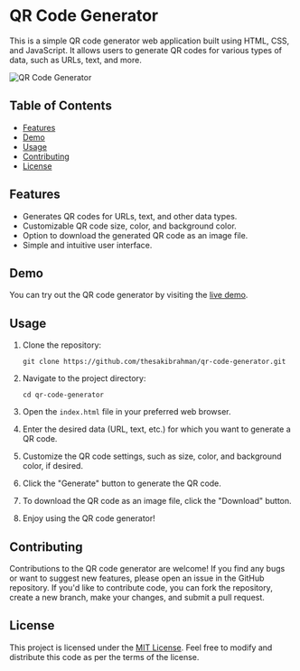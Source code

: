 # QR Code Generator

This is a simple QR code generator web application built using HTML, CSS, and JavaScript. It allows users to generate QR codes for various types of data, such as URLs, text, and more.

![QR Code Generator](/source/QR.png)

## Table of Contents

- [Features](#features)
- [Demo](#demo)
- [Usage](#usage)
- [Contributing](#contributing)
- [License](#license)

## Features

- Generates QR codes for URLs, text, and other data types.
- Customizable QR code size, color, and background color.
- Option to download the generated QR code as an image file.
- Simple and intuitive user interface.

## Demo

You can try out the QR code generator by visiting the [live demo](https://sakib-qr-generator.vercel.app).

## Usage

1. Clone the repository:

   ```
   git clone https://github.com/thesakibrahman/qr-code-generator.git
   ```

2. Navigate to the project directory:

   ```
   cd qr-code-generator
   ```

3. Open the `index.html` file in your preferred web browser.

4. Enter the desired data (URL, text, etc.) for which you want to generate a QR code.

5. Customize the QR code settings, such as size, color, and background color, if desired.

6. Click the "Generate" button to generate the QR code.

7. To download the QR code as an image file, click the "Download" button.

8. Enjoy using the QR code generator!

## Contributing

Contributions to the QR code generator are welcome! If you find any bugs or want to suggest new features, please open an issue in the GitHub repository. If you'd like to contribute code, you can fork the repository, create a new branch, make your changes, and submit a pull request.

## License

This project is licensed under the [MIT License](LICENSE). Feel free to modify and distribute this code as per the terms of the license.
